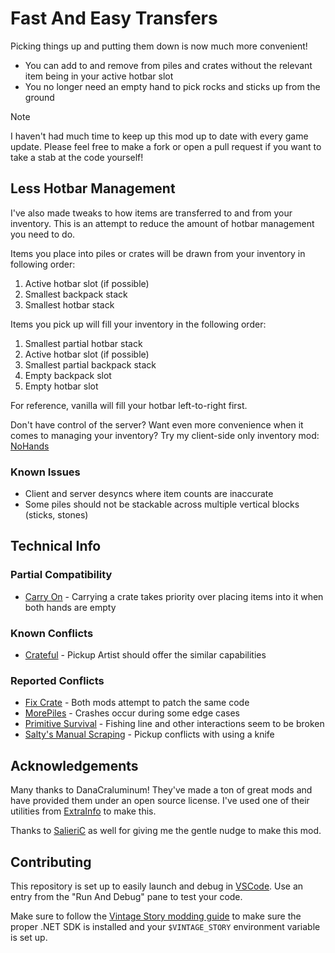 # Fast And Easy Transfers

Picking things up and putting them down is now much more convenient!

- You can add to and remove from piles and crates without the relevant item being in your active hotbar slot
- You no longer need an empty hand to pick rocks and sticks up from the ground

> [!NOTE]
> I haven't had much time to keep up this mod up to date with every game update. Please feel free to make a fork or open a pull request if you want to take a stab at the code yourself!

## Less Hotbar Management

I've also made tweaks to how items are transferred to and from your inventory. This is an attempt to reduce the amount of hotbar management you need to do.

Items you place into piles or crates will be drawn from your inventory in following order:

1. Active hotbar slot (if possible)
1. Smallest backpack stack
1. Smallest hotbar stack

Items you pick up will fill your inventory in the following order:

1. Smallest partial hotbar stack
1. Active hotbar slot (if possible)
1. Smallest partial backpack stack
1. Empty backpack slot
1. Empty hotbar slot

For reference, vanilla will fill your hotbar left-to-right first.

Don't have control of the server? Want even more convenience when it comes to managing your inventory? Try my client-side only inventory mod: [NoHands](https://github.com/mass8326/vintagestory-nohands)

### Known Issues

- Client and server desyncs where item counts are inaccurate
- Some piles should not be stackable across multiple vertical blocks (sticks, stones)

## Technical Info

### Partial Compatibility

- [Carry On](https://mods.vintagestory.at/carryon) - Carrying a crate takes priority over placing items into it when both hands are empty

### Known Conflicts

- [Crateful](https://mods.vintagestory.at/crateful) - Pickup Artist should offer the similar capabilities

### Reported Conflicts

- [Fix Crate](https://github.com/mass8326/vintagestory-pickupartist/issues/5) - Both mods attempt to patch the same code
- [MorePiles](https://github.com/mass8326/vintagestory-pickupartist/issues/6) - Crashes occur during some edge cases
- [Primitive Survival](https://github.com/mass8326/vintagestory-pickupartist/issues/1) - Fishing line and other interactions seem to be broken
- [Salty's Manual Scraping](https://github.com/mass8326/vintagestory-pickupartist/issues/4) - Pickup conflicts with using a knife

## Acknowledgements

Many thanks to DanaCraluminum! They've made a ton of great mods and have provided them under an open source license. I've used one of their utilities from [ExtraInfo](https://github.com/Craluminum-Mods/ExtraInfo) to make this.

Thanks to [SalieriC](https://github.com/mass8326/vintagestory-nohands/issues/1) as well for giving me the gentle nudge to make this mod.

## Contributing

This repository is set up to easily launch and debug in [VSCode](https://code.visualstudio.com/). Use an entry from the "Run And Debug" pane to test your code.

Make sure to follow the [Vintage Story modding guide](https://wiki.vintagestory.at/Modding:Preparing_For_Code_Mods) to make sure the proper .NET SDK is installed and your `$VINTAGE_STORY` environment variable is set up.
